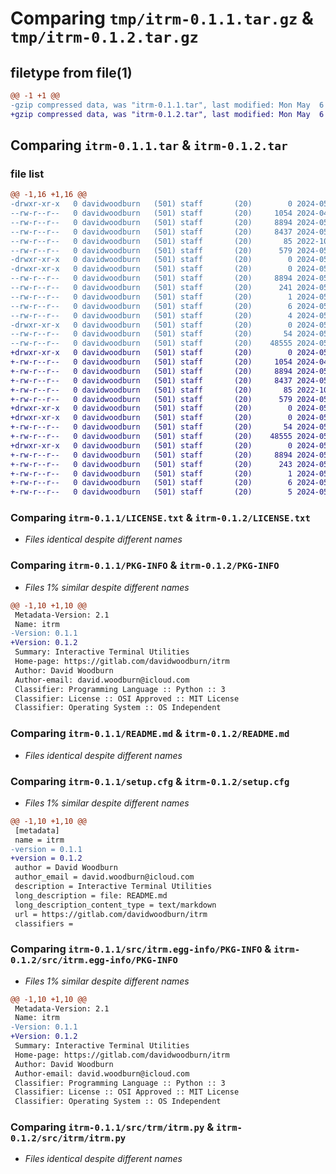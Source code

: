 # Comparing `tmp/itrm-0.1.1.tar.gz` & `tmp/itrm-0.1.2.tar.gz`

## filetype from file(1)

```diff
@@ -1 +1 @@
-gzip compressed data, was "itrm-0.1.1.tar", last modified: Mon May  6 19:17:56 2024, max compression
+gzip compressed data, was "itrm-0.1.2.tar", last modified: Mon May  6 19:25:39 2024, max compression
```

## Comparing `itrm-0.1.1.tar` & `itrm-0.1.2.tar`

### file list

```diff
@@ -1,16 +1,16 @@
-drwxr-xr-x   0 davidwoodburn   (501) staff       (20)        0 2024-05-06 19:17:56.828937 itrm-0.1.1/
--rw-r--r--   0 davidwoodburn   (501) staff       (20)     1054 2024-04-15 16:11:57.000000 itrm-0.1.1/LICENSE.txt
--rw-r--r--   0 davidwoodburn   (501) staff       (20)     8894 2024-05-06 19:17:56.828822 itrm-0.1.1/PKG-INFO
--rw-r--r--   0 davidwoodburn   (501) staff       (20)     8437 2024-05-06 19:17:36.000000 itrm-0.1.1/README.md
--rw-r--r--   0 davidwoodburn   (501) staff       (20)       85 2022-10-17 18:56:07.000000 itrm-0.1.1/pyproject.toml
--rw-r--r--   0 davidwoodburn   (501) staff       (20)      579 2024-05-06 19:17:56.829162 itrm-0.1.1/setup.cfg
-drwxr-xr-x   0 davidwoodburn   (501) staff       (20)        0 2024-05-06 19:17:56.827186 itrm-0.1.1/src/
-drwxr-xr-x   0 davidwoodburn   (501) staff       (20)        0 2024-05-06 19:17:56.828620 itrm-0.1.1/src/itrm.egg-info/
--rw-r--r--   0 davidwoodburn   (501) staff       (20)     8894 2024-05-06 19:17:56.000000 itrm-0.1.1/src/itrm.egg-info/PKG-INFO
--rw-r--r--   0 davidwoodburn   (501) staff       (20)      241 2024-05-06 19:17:56.000000 itrm-0.1.1/src/itrm.egg-info/SOURCES.txt
--rw-r--r--   0 davidwoodburn   (501) staff       (20)        1 2024-05-06 19:17:56.000000 itrm-0.1.1/src/itrm.egg-info/dependency_links.txt
--rw-r--r--   0 davidwoodburn   (501) staff       (20)        6 2024-05-06 19:17:56.000000 itrm-0.1.1/src/itrm.egg-info/requires.txt
--rw-r--r--   0 davidwoodburn   (501) staff       (20)        4 2024-05-06 19:17:56.000000 itrm-0.1.1/src/itrm.egg-info/top_level.txt
-drwxr-xr-x   0 davidwoodburn   (501) staff       (20)        0 2024-05-06 19:17:56.828403 itrm-0.1.1/src/trm/
--rw-r--r--   0 davidwoodburn   (501) staff       (20)       54 2024-05-06 19:09:39.000000 itrm-0.1.1/src/trm/__init__.py
--rw-r--r--   0 davidwoodburn   (501) staff       (20)    48555 2024-05-06 18:57:31.000000 itrm-0.1.1/src/trm/itrm.py
+drwxr-xr-x   0 davidwoodburn   (501) staff       (20)        0 2024-05-06 19:25:39.106707 itrm-0.1.2/
+-rw-r--r--   0 davidwoodburn   (501) staff       (20)     1054 2024-04-15 16:11:57.000000 itrm-0.1.2/LICENSE.txt
+-rw-r--r--   0 davidwoodburn   (501) staff       (20)     8894 2024-05-06 19:25:39.106592 itrm-0.1.2/PKG-INFO
+-rw-r--r--   0 davidwoodburn   (501) staff       (20)     8437 2024-05-06 19:17:36.000000 itrm-0.1.2/README.md
+-rw-r--r--   0 davidwoodburn   (501) staff       (20)       85 2022-10-17 18:56:07.000000 itrm-0.1.2/pyproject.toml
+-rw-r--r--   0 davidwoodburn   (501) staff       (20)      579 2024-05-06 19:25:39.106936 itrm-0.1.2/setup.cfg
+drwxr-xr-x   0 davidwoodburn   (501) staff       (20)        0 2024-05-06 19:25:39.104223 itrm-0.1.2/src/
+drwxr-xr-x   0 davidwoodburn   (501) staff       (20)        0 2024-05-06 19:25:39.105214 itrm-0.1.2/src/itrm/
+-rw-r--r--   0 davidwoodburn   (501) staff       (20)       54 2024-05-06 19:09:39.000000 itrm-0.1.2/src/itrm/__init__.py
+-rw-r--r--   0 davidwoodburn   (501) staff       (20)    48555 2024-05-06 18:57:31.000000 itrm-0.1.2/src/itrm/itrm.py
+drwxr-xr-x   0 davidwoodburn   (501) staff       (20)        0 2024-05-06 19:25:39.106394 itrm-0.1.2/src/itrm.egg-info/
+-rw-r--r--   0 davidwoodburn   (501) staff       (20)     8894 2024-05-06 19:25:39.000000 itrm-0.1.2/src/itrm.egg-info/PKG-INFO
+-rw-r--r--   0 davidwoodburn   (501) staff       (20)      243 2024-05-06 19:25:39.000000 itrm-0.1.2/src/itrm.egg-info/SOURCES.txt
+-rw-r--r--   0 davidwoodburn   (501) staff       (20)        1 2024-05-06 19:25:39.000000 itrm-0.1.2/src/itrm.egg-info/dependency_links.txt
+-rw-r--r--   0 davidwoodburn   (501) staff       (20)        6 2024-05-06 19:25:39.000000 itrm-0.1.2/src/itrm.egg-info/requires.txt
+-rw-r--r--   0 davidwoodburn   (501) staff       (20)        5 2024-05-06 19:25:39.000000 itrm-0.1.2/src/itrm.egg-info/top_level.txt
```

### Comparing `itrm-0.1.1/LICENSE.txt` & `itrm-0.1.2/LICENSE.txt`

 * *Files identical despite different names*

### Comparing `itrm-0.1.1/PKG-INFO` & `itrm-0.1.2/PKG-INFO`

 * *Files 1% similar despite different names*

```diff
@@ -1,10 +1,10 @@
 Metadata-Version: 2.1
 Name: itrm
-Version: 0.1.1
+Version: 0.1.2
 Summary: Interactive Terminal Utilities
 Home-page: https://gitlab.com/davidwoodburn/itrm
 Author: David Woodburn
 Author-email: david.woodburn@icloud.com
 Classifier: Programming Language :: Python :: 3
 Classifier: License :: OSI Approved :: MIT License
 Classifier: Operating System :: OS Independent
```

### Comparing `itrm-0.1.1/README.md` & `itrm-0.1.2/README.md`

 * *Files identical despite different names*

### Comparing `itrm-0.1.1/setup.cfg` & `itrm-0.1.2/setup.cfg`

 * *Files 1% similar despite different names*

```diff
@@ -1,10 +1,10 @@
 [metadata]
 name = itrm
-version = 0.1.1
+version = 0.1.2
 author = David Woodburn
 author_email = david.woodburn@icloud.com
 description = Interactive Terminal Utilities
 long_description = file: README.md
 long_description_content_type = text/markdown
 url = https://gitlab.com/davidwoodburn/itrm
 classifiers =
```

### Comparing `itrm-0.1.1/src/itrm.egg-info/PKG-INFO` & `itrm-0.1.2/src/itrm.egg-info/PKG-INFO`

 * *Files 1% similar despite different names*

```diff
@@ -1,10 +1,10 @@
 Metadata-Version: 2.1
 Name: itrm
-Version: 0.1.1
+Version: 0.1.2
 Summary: Interactive Terminal Utilities
 Home-page: https://gitlab.com/davidwoodburn/itrm
 Author: David Woodburn
 Author-email: david.woodburn@icloud.com
 Classifier: Programming Language :: Python :: 3
 Classifier: License :: OSI Approved :: MIT License
 Classifier: Operating System :: OS Independent
```

### Comparing `itrm-0.1.1/src/trm/itrm.py` & `itrm-0.1.2/src/itrm/itrm.py`

 * *Files identical despite different names*

